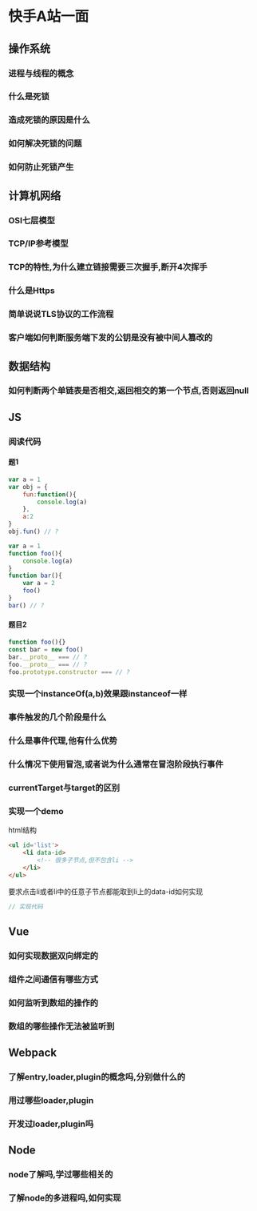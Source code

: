 # 快手A站一面
## 操作系统
### 进程与线程的概念
### 什么是死锁
### 造成死锁的原因是什么
### 如何解决死锁的问题
### 如何防止死锁产生

## 计算机网络
### OSI七层模型
### TCP/IP参考模型
### TCP的特性,为什么建立链接需要三次握手,断开4次挥手
### 什么是Https
### 简单说说TLS协议的工作流程
### 客户端如何判断服务端下发的公钥是没有被中间人篡改的

## 数据结构
### 如何判断两个单链表是否相交,返回相交的第一个节点,否则返回null

## JS
### 阅读代码
#### 题1
```js
var a = 1
var obj = {
    fun:function(){
        console.log(a)
    },
    a:2
}
obj.fun() // ?
```

```js
var a = 1
function foo(){
    console.log(a) 
}
function bar(){
    var a = 2
    foo()
}
bar() // ?
```
#### 题目2
```js
function foo(){}
const bar = new foo()
bar.__proto__ === // ?
foo.__proto__ === // ?
foo.prototype.constructor === // ?
```

### 实现一个instanceOf(a,b)效果跟instanceof一样
### 事件触发的几个阶段是什么
### 什么是事件代理,他有什么优势
### 什么情况下使用冒泡,或者说为什么通常在冒泡阶段执行事件
### currentTarget与target的区别
### 实现一个demo
html结构
```html
<ul id='list'>
    <li data-id>
        <!-- 很多子节点,但不包含li -->
    </li>
</ul>
```
要求点击li或者li中的任意子节点都能取到li上的data-id如何实现
```js
// 实现代码
```

## Vue
### 如何实现数据双向绑定的
### 组件之间通信有哪些方式
### 如何监听到数组的操作的
### 数组的哪些操作无法被监听到

## Webpack
### 了解entry,loader,plugin的概念吗,分别做什么的
### 用过哪些loader,plugin
### 开发过loader,plugin吗

## Node
### node了解吗,学过哪些相关的
### 了解node的多进程吗,如何实现